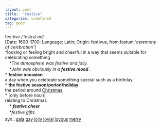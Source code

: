 ```yaml
---
layout: post
title:  "Festive"
categories: undefined
tag: good
---
```

<DIV style="MARGIN: 0px 0px 5px">fes<B>·</B>tive /ˈfestɪv/ <I>adj</I> <BR>[Date: 1600-1700; Language: Latin; Origin: festivus, from festum <I>'ceremony of celebration'</I>]<BR>*looking or feeling bright and cheerful in a way that seems suitable for celebrating something<BR>　*<I>The atmosphere was festive and jolly.</I><BR>　*<I>John was obviously in a <B>festive mood</B> .</I><BR>* <B>festive occasion</B><BR>a day when you celebrate something special such as a birthday<BR>* <B>the festive season/period/holiday</B><BR>the period around <A href="{{ site.baseurl }}/Christmas"><U>Christmas</U></A><BR>* [only before noun] <BR>relating to Christmas<BR>　*<I> <B>festive cheer</B> </I><BR>　*<I>festive gifts</I></DIV>
<DIV style="MARGIN: 0px 0px 5px">
<DIV style="MARGIN: 4px 0px">syn.: <A href="{{ site.baseurl }}/gala"><U>gala</U></A> <A href="{{ site.baseurl }}/gay"><U>gay</U></A> <A href="{{ site.baseurl }}/jolly"><U>jolly</U></A> <A href="{{ site.baseurl }}/jovial"><U>jovial</U></A> <A href="{{ site.baseurl }}/joyous"><U>joyous</U></A> <A href="{{ site.baseurl }}/merry"><U>merry</U></A></DIV></DIV>
